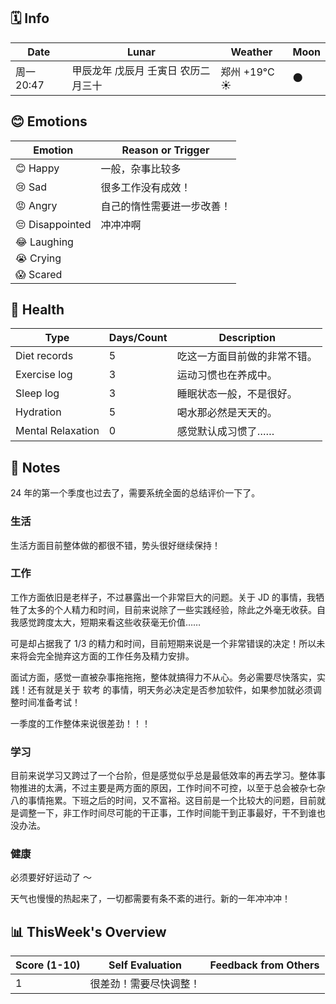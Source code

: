 ## 🗓️ Info

| Date       | Lunar | Weather | Moon                                                 |
| -------------- | ------------ | ---- | ---- |
| 周一 20:47 | 甲辰龙年 戊辰月 壬寅日 农历二月三十 |  郑州  +19°C ☀️   | 🌑 |

## 😊 Emotions

| Emotion          | Reason or Trigger              |
|------------------|-------------------------------|
| 😊 Happy         | 一般，杂事比较多 |
| 😢 Sad           | 很多工作没有成效！ |
| 😡 Angry         | 自己的惰性需要进一步改善！ |
| 😔 Disappointed  | 冲冲冲啊 |
| 😂 Laughing      |                   |
| 😭 Crying        |                     |
| 😱 Scared        |                     |

## 🍎 Health

| Type              | Days/Count | Description             |
| ----------------- | ---------- | ----------------------- |
| Diet records      | 5 | 吃这一方面目前做的非常不错。 |
| Exercise log      | 3 | 运动习惯也在养成中。 |
| Sleep log         | 3 | 睡眠状态一般，不是很好。 |
| Hydration         | 5 | 喝水那必然是天天的。 |
| Mental Relaxation | 0 | 感觉默认成习惯了…… |

## 📝 Notes

24 年的第一个季度也过去了，需要系统全面的总结评价一下了。

### 生活

生活方面目前整体做的都很不错，势头很好继续保持！

### 工作

工作方面依旧是老样子，不过暴露出一个非常巨大的问题。关于 JD 的事情，我牺牲了太多的个人精力和时间，目前来说除了一些实践经验，除此之外毫无收获。自我感觉跨度太大，短期来看这些收获毫无价值……

可是却占据我了 1/3 的精力和时间，目前短期来说是一个非常错误的决定！所以未来将会完全抛弃这方面的工作任务及精力安排。

面试方面，感觉一直被杂事拖拖拖，整体就搞得力不从心。务必需要尽快落实，实践！还有就是关于 软考 的事情，明天务必决定是否参加软件，如果参加就必须调整时间准备考试！

一季度的工作整体来说很差劲！！！

### 学习

目前来说学习又跨过了一个台阶，但是感觉似乎总是最低效率的再去学习。整体事物推进的太满，不过主要是两方面的原因，工作时间不可控，以至于总会被杂七杂八的事情拖累。下班之后的时间，又不富裕。这目前是一个比较大的问题，目前就是调整一下，非工作时间尽可能的干正事，工作时间能干到正事最好，干不到谁也没办法。

### 健康

必须要好好运动了 ～

天气也慢慢的热起来了，一切都需要有条不紊的进行。新的一年冲冲冲！

## 📊 ThisWeek's Overview

| Score (1-10) | Self Evaluation        | Feedback from Others |
| ------------ | ---------------------- | -------------------- |
| 1            | 很差劲！需要尽快调整！ |                      |
